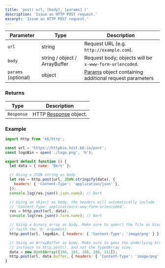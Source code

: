 ```yaml
---
title: 'post( url, [body], [params] )'
description: 'Issue an HTTP POST request.'
excerpt: 'Issue an HTTP POST request.'
---
```


| Parameter           | Type                          | Description                                                                                    |
| ------------------- | ----------------------------- | ---------------------------------------------------------------------------------------------- |
| `url`               | string                        | Request URL (e.g. `http://example.com`).                                                       |
| `body`              | string / object / ArrayBuffer | Request body; objects will be `x-www-form-urlencoded`.                                         |
| `params` (optional) | object                        | [Params](/javascript-api/v0.32/k6-http/params) object containing additional request parameters |

### Returns

| Type       | Description                                                     |
| ---------- | --------------------------------------------------------------- |
| `Response` | HTTP [Response](/javascript-api/v0.32/k6-http/response) object. |

### Example

<CodeGroup labels={[]}>

```javascript
import http from 'k6/http';

const url = 'https://httpbin.test.k6.io/post';
const logoBin = open('./logo.png', 'b');

export default function () {
  let data = { name: 'Bert' };

  // Using a JSON string as body
  let res = http.post(url, JSON.stringify(data), {
    headers: { 'Content-Type': 'application/json' },
  });
  console.log(res.json().json.name); // Bert

  // Using an object as body, the headers will automatically include
  // 'Content-Type: application/x-www-form-urlencoded'.
  res = http.post(url, data);
  console.log(res.json().form.name); // Bert

  // Using a binary array as body. Make sure to open() the file as binary
  // (with the 'b' argument).
  http.post(url, logoBin, { headers: { 'Content-Type': 'image/png' } });

  // Using an ArrayBuffer as body. Make sure to pass the underlying ArrayBuffer
  // instance to http.post(), and not the TypedArray view.
  data = new Uint8Array([104, 101, 108, 108, 111]);
  http.post(url, data.buffer, { headers: { 'Content-Type': 'image/png' } });
}
```

</CodeGroup>
